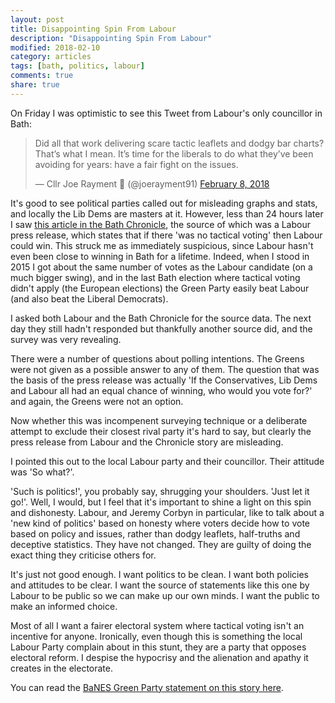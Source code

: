 ```yaml
---
layout: post
title: Disappointing Spin From Labour
description: "Disappointing Spin From Labour"
modified: 2018-02-10
category: articles
tags: [bath, politics, labour]
comments: true
share: true
---
```


On Friday I was optimistic to see this Tweet from Labour's only councillor in Bath:

<blockquote class="twitter-tweet" data-lang="en"><p lang="en" dir="ltr">Did all that work delivering scare tactic leaflets and dodgy bar charts? That’s what I mean. It’s time for the liberals to do what they’ve been avoiding for years: have a fair fight on the issues.</p>&mdash; Cllr Joe Rayment 🌹 (@joerayment91) <a href="https://twitter.com/joerayment91/status/961676196001042433?ref_src=twsrc%5Etfw">February 8, 2018</a></blockquote> <script async src="https://platform.twitter.com/widgets.js" charset="utf-8"></script> 

It's good to see political parties called out for misleading graphs and stats, and locally the Lib Dems are masters at it.
However, less than 24 hours later I saw <a href="https://www.bathchronicle.co.uk/news/bath-news/conservatives-admit-labour-could-certainly-1186469">
this article in the Bath Chronicle</a>, the source of which was a Labour press release, which states that if there 'was no
tactical voting' then Labour could win. This struck me as immediately suspicious, since Labour hasn't even been close to
winning in Bath for a lifetime. Indeed, when I stood in 2015 I got about the same number of votes as the Labour candidate
(on a much bigger swing), and in the last Bath election where tactical voting didn't apply (the European elections) the Green
Party easily beat Labour (and also beat the Liberal Democrats).

I asked both Labour and the Bath Chronicle for the source data. The next day they still hadn't responded but thankfully
another source did, and the survey was very revealing.

There were a number of questions about polling intentions. The Greens were not given as a possible answer to any of them.
The question that was the basis of the press release was actually 'If the Conservatives, Lib Dems and Labour all had an
equal chance of winning, who would you vote for?' and again, the Greens were not an option.

Now whether this was incompenent surveying technique or a deliberate attempt to exclude their closest rival party it's
hard to say, but clearly the press release from Labour and the Chronicle story are misleading.

I pointed this out to the local Labour party and their councillor. Their attitude was 'So what?'.

'Such is politics!', you probably say, shrugging your shoulders. 'Just let it go!'. Well, I would, but I feel that it's
important to shine a light on this spin and dishonesty. Labour, and Jeremy Corbyn in particular, like to talk about a
'new kind of politics' based on honesty where voters decide how to vote based on policy and issues, rather than dodgy
leaflets, half-truths and deceptive statistics. They have not changed. They are guilty of doing the exact thing
they criticise others for.

It's just not good enough. I want politics to be clean. I want both policies and attitudes to be clear. I want
the source of statements like this one by Labour to be public so we can make up our own minds. I want the
public to make an informed choice.

Most of all I want a fairer electoral system where tactical voting isn't an incentive for anyone. Ironically, even
though this is something the local Labour Party complain about in this stunt, they are a party that opposes electoral reform. I
despise the hypocrisy and the alienation and apathy it creates in the electorate.

You can read the <a href="https://bath.greenparty.org.uk/news/2018/02/10/bath-green-party-responds-to-labour-tactical-voting-claims/">
BaNES Green Party statement on this story here</a>.
